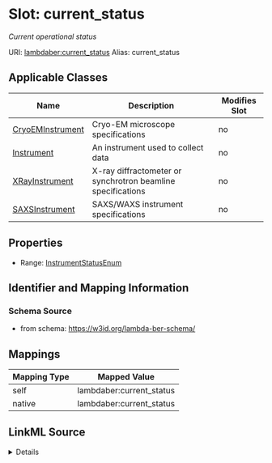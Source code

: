 

# Slot: current_status 


_Current operational status_





URI: [lambdaber:current_status](https://w3id.org/lambda-ber-schema/current_status)
Alias: current_status

<!-- no inheritance hierarchy -->





## Applicable Classes

| Name | Description | Modifies Slot |
| --- | --- | --- |
| [CryoEMInstrument](CryoEMInstrument.md) | Cryo-EM microscope specifications |  no  |
| [Instrument](Instrument.md) | An instrument used to collect data |  no  |
| [XRayInstrument](XRayInstrument.md) | X-ray diffractometer or synchrotron beamline specifications |  no  |
| [SAXSInstrument](SAXSInstrument.md) | SAXS/WAXS instrument specifications |  no  |






## Properties

* Range: [InstrumentStatusEnum](InstrumentStatusEnum.md)




## Identifier and Mapping Information






### Schema Source


* from schema: https://w3id.org/lambda-ber-schema/




## Mappings

| Mapping Type | Mapped Value |
| ---  | ---  |
| self | lambdaber:current_status |
| native | lambdaber:current_status |




## LinkML Source

<details>
```yaml
name: current_status
description: Current operational status
from_schema: https://w3id.org/lambda-ber-schema/
rank: 1000
alias: current_status
owner: Instrument
domain_of:
- Instrument
range: InstrumentStatusEnum

```
</details>